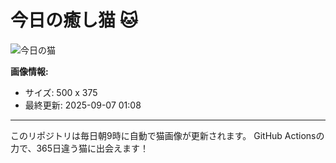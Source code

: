 # 今日の癒し猫 🐱

![今日の猫](https://cdn2.thecatapi.com/images/1i3.jpg)

**画像情報:**
- サイズ: 500 x 375
- 最終更新: 2025-09-07 01:08

---

このリポジトリは毎日朝9時に自動で猫画像が更新されます。
GitHub Actionsの力で、365日違う猫に出会えます！
